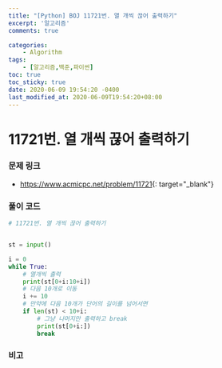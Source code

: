 ```yaml
---
title: "[Python] BOJ 11721번. 열 개씩 끊어 출력하기"
excerpt: '알고리즘'
comments: true

categories:
    - Algorithm
tags:
    - [알고리즘,백준,파이썬]
toc: true
toc_sticky: true
date: 2020-06-09 19:54:20 -0400
last_modified_at: 2020-06-09T19:54:20+08:00
---
```


# 11721번. 열 개씩 끊어 출력하기

### 문제 링크
- <https://www.acmicpc.net/problem/11721>{: target="\_blank"}

### 풀이 코드

```python
# 11721번. 열 개씩 끊어 출력하기


st = input()

i = 0
while True:
    # 열개씩 출력
    print(st[0+i:10+i])
    # 다음 10개로 이동
    i += 10
    # 만약에 다음 10개가 단어의 길이를 넘어서면
    if len(st) < 10+i:
        # 그냥 나머지만 출력하고 break
        print(st[0+i:])
        break
```

### 비고